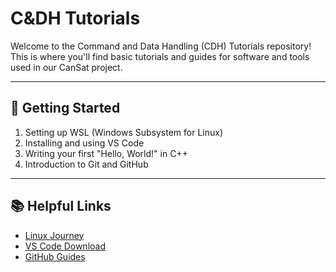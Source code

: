 # C&DH Tutorials

Welcome to the Command and Data Handling (CDH) Tutorials repository!  
This is where you'll find basic tutorials and guides for software and tools used in our CanSat project.

---

## 🚀 Getting Started
1. Setting up WSL (Windows Subsystem for Linux)
2. Installing and using VS Code
3. Writing your first "Hello, World!" in C++
4. Introduction to Git and GitHub

---

## 📚 Helpful Links
- [Linux Journey](https://linuxjourney.com)
- [VS Code Download](https://code.visualstudio.com)
- [GitHub Guides](https://guides.github.com)


